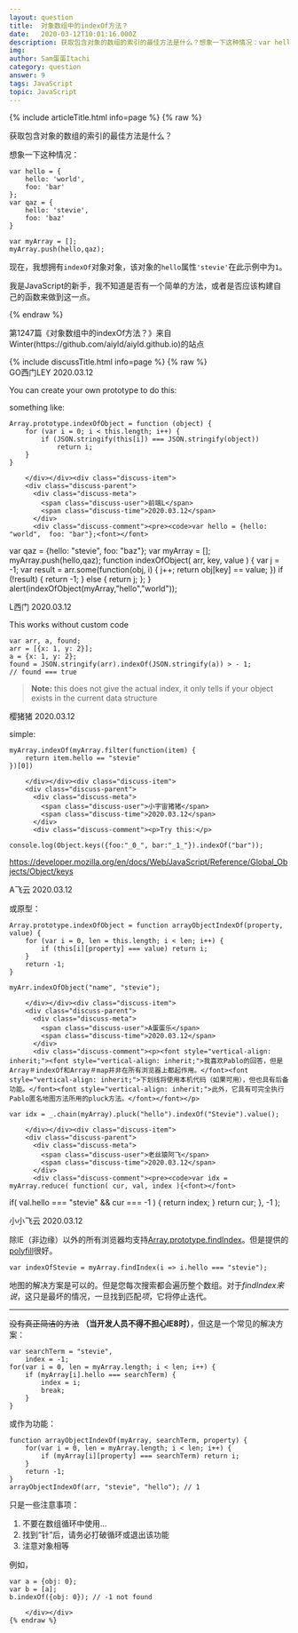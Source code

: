 ```yaml
---
layout: question
title:  对象数组中的indexOf方法？
date:   2020-03-12T10:01:16.000Z
description: 获取包含对象的数组的索引的最佳方法是什么？想象一下这种情况：var hello = {    hello  'world',    foo  ...
img: 
author: Sam蛋蛋Itachi
category: question
answer: 9
tags: JavaScript
topic: JavaScript
---
```

<div class="article-root">
  <div class="article">
    {% include articleTitle.html info=page %}
    {% raw %}
    <div class="article-content"><p><font style="vertical-align: inherit;"><font style="vertical-align: inherit;">获取包含对象的数组的索引的最佳方法是什么？</font></font></p>

<p><font style="vertical-align: inherit;"><font style="vertical-align: inherit;">想象一下这种情况：</font></font></p>

<pre><code>var hello = {<font></font>
    hello: 'world',<font></font>
    foo: 'bar'<font></font>
};<font></font>
var qaz = {<font></font>
    hello: 'stevie',<font></font>
    foo: 'baz'<font></font>
}<font></font>
<font></font>
var myArray = [];<font></font>
myArray.push(hello,qaz);<font></font>
</code></pre>

<p><font style="vertical-align: inherit;"><font style="vertical-align: inherit;">现在，我想拥有</font></font><code>indexOf</code><font style="vertical-align: inherit;"><font style="vertical-align: inherit;">对象对象，该对象的</font></font><code>hello</code><font style="vertical-align: inherit;"><font style="vertical-align: inherit;">属性</font></font><code>'stevie'</code><font style="vertical-align: inherit;"><font style="vertical-align: inherit;">在此示例中为</font></font><code>1</code><font style="vertical-align: inherit;"><font style="vertical-align: inherit;">。</font></font></p>

<p><font style="vertical-align: inherit;"><font style="vertical-align: inherit;">我是JavaScript的新手，我不知道是否有一个简单的方法，或者是否应该构建自己的函数来做到这一点。</font></font></p></div>
    {% endraw %}
  </div>
  <p class="winter_mark">第1247篇《对象数组中的indexOf方法？》来自Winter(https://github.com/aiyld/aiyld.github.io)的站点</p>
  <div class="discuss-wrapper">
    {% include discussTitle.html info=page %}
    {% raw %}
    <div class="discuss-item">
        <div class="discuss-parent">
          <div class="discuss-meta">
            <span class="discuss-user">GO西门LEY</span>
            <span class="discuss-time">2020.03.12</span>
          </div>
          <div class="discuss-comment"><p>You can create your own prototype to do this:</p>

<p>something like: </p>

<pre><code>Array.prototype.indexOfObject = function (object) {<font></font>
    for (var i = 0; i &lt; this.length; i++) {<font></font>
        if (JSON.stringify(this[i]) === JSON.stringify(object))<font></font>
            return i;<font></font>
    }<font></font>
}<font></font>
</code></pre></div>
        </div></div><div class="discuss-item">
        <div class="discuss-parent">
          <div class="discuss-meta">
            <span class="discuss-user">前端L</span>
            <span class="discuss-time">2020.03.12</span>
          </div>
          <div class="discuss-comment"><pre><code>var hello = {hello: "world",  foo: "bar"};<font></font>
var qaz = {hello: "stevie", foo: "baz"};<font></font>
var myArray = [];<font></font>
myArray.push(hello,qaz);<font></font>
<font></font>
function indexOfObject( arr, key, value   ) {<font></font>
    var j = -1;<font></font>
    var result = arr.some(function(obj, i) { <font></font>
        j++;<font></font>
        return obj[key] == value;<font></font>
    })<font></font>
<font></font>
    if (!result) {<font></font>
        return -1;<font></font>
    } else {<font></font>
        return j;<font></font>
    };<font></font>
}<font></font>
<font></font>
alert(indexOfObject(myArray,"hello","world"));<font></font>
</code></pre></div>
        </div></div><div class="discuss-item">
        <div class="discuss-parent">
          <div class="discuss-meta">
            <span class="discuss-user">L西门</span>
            <span class="discuss-time">2020.03.12</span>
          </div>
          <div class="discuss-comment"><p>This works without custom code</p>

<pre><code>var arr, a, found;<font></font>
arr = [{x: 1, y: 2}];<font></font>
a = {x: 1, y: 2};<font></font>
found = JSON.stringify(arr).indexOf(JSON.stringify(a)) &gt; - 1;<font></font>
// found === true<font></font>
</code></pre>

<blockquote>
  <p><strong>Note:</strong> this does not give the actual index, it only tells if your object exists in the current data structure</p>
</blockquote></div>
        </div></div><div class="discuss-item">
        <div class="discuss-parent">
          <div class="discuss-meta">
            <span class="discuss-user">樱猪猪</span>
            <span class="discuss-time">2020.03.12</span>
          </div>
          <div class="discuss-comment"><p>simple:</p>

<pre><code>myArray.indexOf(myArray.filter(function(item) {<font></font>
    return item.hello == "stevie"<font></font>
})[0])<font></font>
</code></pre></div>
        </div></div><div class="discuss-item">
        <div class="discuss-parent">
          <div class="discuss-meta">
            <span class="discuss-user">小宇宙猪猪</span>
            <span class="discuss-time">2020.03.12</span>
          </div>
          <div class="discuss-comment"><p>Try this:</p>

<pre><code>console.log(Object.keys({foo:"_0_", bar:"_1_"}).indexOf("bar"));
</code></pre>

<p><a href="https://developer.mozilla.org/en/docs/Web/JavaScript/Reference/Global_Objects/Object/keys" rel="nofollow">https://developer.mozilla.org/en/docs/Web/JavaScript/Reference/Global_Objects/Object/keys</a></p></div>
        </div></div><div class="discuss-item">
        <div class="discuss-parent">
          <div class="discuss-meta">
            <span class="discuss-user">A飞云</span>
            <span class="discuss-time">2020.03.12</span>
          </div>
          <div class="discuss-comment"><p><font style="vertical-align: inherit;"><font style="vertical-align: inherit;">或原型：</font></font><br></p>

<pre><code>Array.prototype.indexOfObject = function arrayObjectIndexOf(property, value) {<font></font>
    for (var i = 0, len = this.length; i &lt; len; i++) {<font></font>
        if (this[i][property] === value) return i;<font></font>
    }<font></font>
    return -1;<font></font>
}<font></font>
<font></font>
myArr.indexOfObject("name", "stevie");<font></font>
</code></pre></div>
        </div></div><div class="discuss-item">
        <div class="discuss-parent">
          <div class="discuss-meta">
            <span class="discuss-user">A蛋蛋乐</span>
            <span class="discuss-time">2020.03.12</span>
          </div>
          <div class="discuss-comment"><p><font style="vertical-align: inherit;"><font style="vertical-align: inherit;">我喜欢Pablo的回答，但是Array＃indexOf和Array＃map并非在所有浏览器上都起作用。</font><font style="vertical-align: inherit;">下划线将使用本机代码（如果可用），但也具有后备功能。</font><font style="vertical-align: inherit;">此外，它具有可完全执行Pablo匿名地图方法所用的pluck方法。</font></font></p>

<pre><code>var idx = _.chain(myArray).pluck("hello").indexOf("Stevie").value();
</code></pre></div>
        </div></div><div class="discuss-item">
        <div class="discuss-parent">
          <div class="discuss-meta">
            <span class="discuss-user">老丝猿阿飞</span>
            <span class="discuss-time">2020.03.12</span>
          </div>
          <div class="discuss-comment"><pre><code>var idx = myArray.reduce( function( cur, val, index ){<font></font>
<font></font>
    if( val.hello === "stevie" &amp;&amp; cur === -1 ) {<font></font>
        return index;<font></font>
    }<font></font>
    return cur;<font></font>
<font></font>
}, -1 );<font></font>
</code></pre></div>
        </div></div><div class="discuss-item">
        <div class="discuss-parent">
          <div class="discuss-meta">
            <span class="discuss-user">小小飞云</span>
            <span class="discuss-time">2020.03.12</span>
          </div>
          <div class="discuss-comment"><p><a href="https://developer.mozilla.org/en-US/docs/Web/JavaScript/Reference/Global_Objects/Array/findIndex" rel="noreferrer"><font style="vertical-align: inherit;"></font></a><font style="vertical-align: inherit;"><font style="vertical-align: inherit;">除IE（非边缘）以外的所有浏览器均支持</font><a href="https://developer.mozilla.org/en-US/docs/Web/JavaScript/Reference/Global_Objects/Array/findIndex" rel="noreferrer"><font style="vertical-align: inherit;">Array.prototype.findIndex</font></a><font style="vertical-align: inherit;">。</font><font style="vertical-align: inherit;">但是</font><font style="vertical-align: inherit;">提供</font><font style="vertical-align: inherit;">的</font></font><a href="https://developer.mozilla.org/en-US/docs/Web/JavaScript/Reference/Global_Objects/Array/findIndex#Polyfill" rel="noreferrer"><font style="vertical-align: inherit;"><font style="vertical-align: inherit;">polyfill</font></font></a><font style="vertical-align: inherit;"><font style="vertical-align: inherit;">很好。</font></font></p>

<pre><code>var indexOfStevie = myArray.findIndex(i =&gt; i.hello === "stevie");
</code></pre>

<p><font style="vertical-align: inherit;"><font style="vertical-align: inherit;">地图的解决方案是可以的。</font><font style="vertical-align: inherit;">但是您每次搜索都会遍历整个数组。</font><font style="vertical-align: inherit;">对于</font></font><em><font style="vertical-align: inherit;"><font style="vertical-align: inherit;">findIndex来说</font></font></em><font style="vertical-align: inherit;"><font style="vertical-align: inherit;">，</font><font style="vertical-align: inherit;">这只是最坏的情况，</font><font style="vertical-align: inherit;">一旦找到匹配</font><em><font style="vertical-align: inherit;">项</font></em><font style="vertical-align: inherit;">，它将停止迭代。</font></font></p>

<p></p><hr>
<strike><font style="vertical-align: inherit;"><font style="vertical-align: inherit;">没有真正简洁的方法</font></font></strike> <strong><font style="vertical-align: inherit;"><font style="vertical-align: inherit;">（当开发人员不得不担心IE8时）</font></font></strong><font style="vertical-align: inherit;"><font style="vertical-align: inherit;">，但这是一个常见的解决方案：</font></font><p></p>

<pre><code>var searchTerm = "stevie",<font></font>
    index = -1;<font></font>
for(var i = 0, len = myArray.length; i &lt; len; i++) {<font></font>
    if (myArray[i].hello === searchTerm) {<font></font>
        index = i;<font></font>
        break;<font></font>
    }<font></font>
}<font></font>
</code></pre>

<p><font style="vertical-align: inherit;"><font style="vertical-align: inherit;">或作为功能：</font></font></p>

<pre><code>function arrayObjectIndexOf(myArray, searchTerm, property) {<font></font>
    for(var i = 0, len = myArray.length; i &lt; len; i++) {<font></font>
        if (myArray[i][property] === searchTerm) return i;<font></font>
    }<font></font>
    return -1;<font></font>
}<font></font>
arrayObjectIndexOf(arr, "stevie", "hello"); // 1<font></font>
</code></pre>

<p><font style="vertical-align: inherit;"><font style="vertical-align: inherit;">只是一些注意事项：</font></font></p>

<ol>
<li><font style="vertical-align: inherit;"><font style="vertical-align: inherit;">不要在数组循环中使用...</font></font></li>
<li><font style="vertical-align: inherit;"><font style="vertical-align: inherit;">找到“针”后，请务必打破循环或退出该功能</font></font></li>
<li><font style="vertical-align: inherit;"><font style="vertical-align: inherit;">注意对象相等</font></font></li>
</ol>

<p><font style="vertical-align: inherit;"><font style="vertical-align: inherit;">例如，</font></font></p>

<pre><code>var a = {obj: 0};<font></font>
var b = [a];<font></font>
b.indexOf({obj: 0}); // -1 not found<font></font>
</code></pre></div>
        </div></div>
    {% endraw %}
  </div>
<div>
